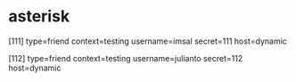 # asterisk
[111]
type=friend
context=testing
username=imsal
secret=111
host=dynamic

[112]
type=friend
context=testing
username=julianto
secret=112
host=dynamic
